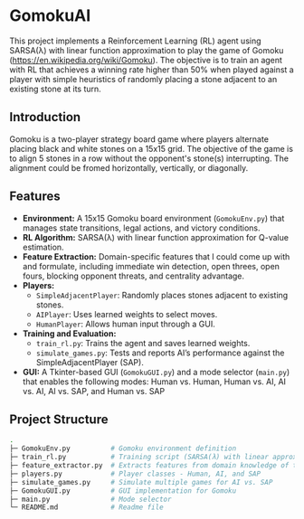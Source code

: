 # GomokuAI
This project implements a Reinforcement Learning (RL) agent using SARSA(λ) with linear function approximation to play the game of Gomoku (https://en.wikipedia.org/wiki/Gomoku). The objective is to train an agent with RL that achieves a winning rate higher than 50% when played against a player with simple heuristics of randomly placing a stone adjacent to an existing stone at its turn.

## Introduction
Gomoku is a two-player strategy board game where players alternate placing black and white stones on a 15x15 grid. The objective of the game is to align 5 stones in a row without the opponent's stone(s) interrupting. The alignment could be fromed horizontally, vertically, or diagonally.

## Features
- **Environment:** A 15x15 Gomoku board environment (`GomokuEnv.py`) that manages state transitions, legal actions, and victory conditions.
- **RL Algorithm:** SARSA(λ) with linear function approximation for Q-value estimation.
- **Feature Extraction:** Domain-specific features that I could come up with and formulate, including immediate win detection, open threes, open fours, blocking opponent threats, and centrality advantage.
- **Players:**
  - `SimpleAdjacentPlayer`: Randomly places stones adjacent to existing stones.
  - `AIPlayer`: Uses learned weights to select moves.
  - `HumanPlayer`: Allows human input through a GUI.
- **Training and Evaluation:**
  - `train_rl.py`: Trains the agent and saves learned weights.
  - `simulate_games.py`: Tests and reports AI’s performance against the SimpleAdjacentPlayer (SAP).
- **GUI:** A Tkinter-based GUI (`GomokuGUI.py`) and a mode selector (`main.py`) that enables the following modes: Human vs. Human, Human vs. AI, AI vs. AI, AI vs. SAP, and Human vs. SAP

## Project Structure
```bash
.
├─ GomokuEnv.py          # Gomoku environment definition
├─ train_rl.py           # Training script (SARSA(λ) with linear approximation)
├─ feature_extractor.py  # Extracts features from domain knowledge of this game
├─ players.py            # Player classes - Human, AI, and SAP
├─ simulate_games.py     # Simulate multiple games for AI vs. SAP
├─ GomokuGUI.py          # GUI implementation for Gomoku
├─ main.py               # Mode selector
└─ README.md             # Readme file
